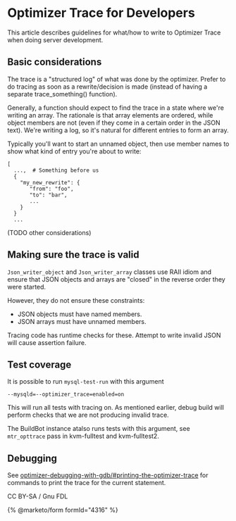# Optimizer Trace for Developers

This article describes guidelines for what/how to write to Optimizer Trace when doing server development.

## Basic considerations

The trace is a "structured log" of what was done by the optimizer. Prefer to do tracing as soon as a rewrite/decision is made (instead of having a separate trace\_something() function).

Generally, a function should expect to find the trace in a state where we're writing an array. The rationale is that array elements are ordered, while object members are not (even if they come in a certain order in the JSON text). We're writing a log, so it's natural for different entries to form an array.

Typically you'll want to start an unnamed object, then use member names to show what kind of entry you're about to write:

```
[
  ...,  # Something before us
  {
    "my_new_rewrite": {
       "from": "foo", 
       "to": "bar",
       ...
    }
  }
  ...
```

(TODO other considerations)

## Making sure the trace is valid

`Json_writer_object` and `Json_writer_array` classes use RAII idiom and ensure that JSON objects and arrays are "closed" in the reverse order they were started.

However, they do not ensure these constraints:

* JSON objects must have named members.
* JSON arrays must have unnamed members.

Tracing code has runtime checks for these. Attempt to write invalid JSON will cause assertion failure.

## Test coverage

It is possible to run `mysql-test-run` with this argument

```
--mysqld=--optimizer_trace=enabled=on
```

This will run all tests with tracing on. As mentioned earlier, debug build will perform checks that we are not producing invalid trace.

The BuildBot instance atalso runs tests with this argument, see `mtr_opttrace` pass in kvm-fulltest and kvm-fulltest2.

## Debugging

See [optimizer-debugging-with-gdb/#printing-the-optimizer-trace](../optimizer-debugging-with-gdb.md#printing-the-optimizer-trace) for commands to print the trace for the current statement.

CC BY-SA / Gnu FDL

{% @marketo/form formId="4316" %}
